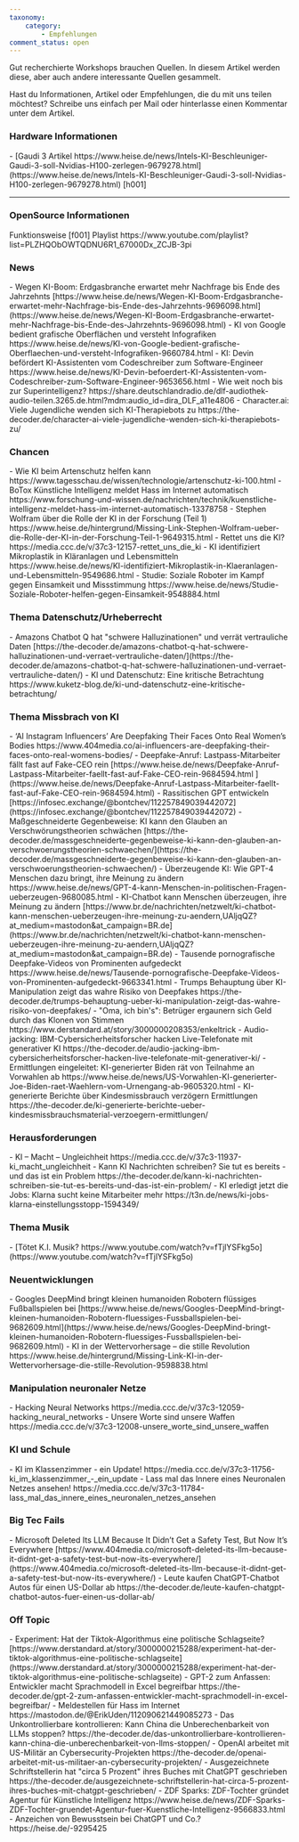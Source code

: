 ```yaml
---
taxonomy:
    category:
        - Empfehlungen
comment_status: open          
---
```


Gut recherchierte Workshops brauchen Quellen. In diesem Artikel werden diese, aber auch andere interessante Quellen gesammelt.

Hast du Informationen, Artikel oder Empfehlungen, die du mit uns teilen möchtest?
Schreibe uns einfach per Mail oder hinterlasse einen Kommentar unter dem Artikel.

<h3> Hardware Informationen </h3>
- [Gaudi 3 Artikel https://www.heise.de/news/Intels-KI-Beschleuniger-Gaudi-3-soll-Nvidias-H100-zerlegen-9679278.html](https://www.heise.de/news/Intels-KI-Beschleuniger-Gaudi-3-soll-Nvidias-H100-zerlegen-9679278.html) [h001]

<hr>
<h3>OpenSource Informationen </h3
- [Übersicht Mistral Modelle https://docs.mistral.ai/getting-started/models/](https://docs.mistral.ai/getting-started/models/) [h001]

<h3>Funktionsweise</h3>
[f001] Playlist https://www.youtube.com/playlist?list=PLZHQObOWTQDNU6R1_67000Dx_ZCJB-3pi

<h3>News</h3>
- Wegen KI-Boom: Erdgasbranche erwartet mehr Nachfrage bis Ende des Jahrzehnts [https://www.heise.de/news/Wegen-KI-Boom-Erdgasbranche-erwartet-mehr-Nachfrage-bis-Ende-des-Jahrzehnts-9696098.html](https://www.heise.de/news/Wegen-KI-Boom-Erdgasbranche-erwartet-mehr-Nachfrage-bis-Ende-des-Jahrzehnts-9696098.html)
- KI von Google bedient grafische Oberflächen und versteht Infografiken https://www.heise.de/news/KI-von-Google-bedient-grafische-Oberflaechen-und-versteht-Infografiken-9660784.html
- KI: Devin befördert KI-Assistenten vom Codeschreiber zum Software-Engineer https://www.heise.de/news/KI-Devin-befoerdert-KI-Assistenten-vom-Codeschreiber-zum-Software-Engineer-9653656.html
- Wie weit noch bis zur Superintelligenz? https://share.deutschlandradio.de/dlf-audiothek-audio-teilen.3265.de.html?mdm:audio_id=dira_DLF_a11e4806
- Character.ai: Viele Jugendliche wenden sich KI-Therapiebots zu https://the-decoder.de/character-ai-viele-jugendliche-wenden-sich-ki-therapiebots-zu/

<h3>Chancen</h3>
- Wie KI beim Artenschutz helfen kann https://www.tagesschau.de/wissen/technologie/artenschutz-ki-100.html
- BoTox Künstliche Intelligenz meldet Hass im Internet automatisch https://www.forschung-und-wissen.de/nachrichten/technik/kuenstliche-intelligenz-meldet-hass-im-internet-automatisch-13378758
- Stephen Wolfram über die Rolle der KI in der Forschung (Teil 1) https://www.heise.de/hintergrund/Missing-Link-Stephen-Wolfram-ueber-die-Rolle-der-KI-in-der-Forschung-Teil-1-9649315.html
- Rettet uns die KI? https://media.ccc.de/v/37c3-12157-rettet_uns_die_ki
- KI identifiziert Mikroplastik in Kläranlagen und Lebensmitteln https://www.heise.de/news/KI-identifiziert-Mikroplastik-in-Klaeranlagen-und-Lebensmitteln-9549686.html
- Studie: Soziale Roboter im Kampf gegen Einsamkeit und Missstimmung https://www.heise.de/news/Studie-Soziale-Roboter-helfen-gegen-Einsamkeit-9548884.html


<h3>Thema Datenschutz/Urheberrecht</h3>
- Amazons Chatbot Q hat "schwere Halluzinationen" und verrät vertrauliche Daten [https://the-decoder.de/amazons-chatbot-q-hat-schwere-halluzinationen-und-verraet-vertrauliche-daten/](https://the-decoder.de/amazons-chatbot-q-hat-schwere-halluzinationen-und-verraet-vertrauliche-daten/)
- KI und Datenschutz: Eine kritische Betrachtung https://www.kuketz-blog.de/ki-und-datenschutz-eine-kritische-betrachtung/

<h3>Thema Missbrach von KI</h3>
- ‘AI Instagram Influencers’ Are Deepfaking Their Faces Onto Real Women’s Bodies https://www.404media.co/ai-influencers-are-deepfaking-their-faces-onto-real-womens-bodies/
- Deepfake-Anruf: Lastpass-Mitarbeiter fällt fast auf Fake-CEO rein [https://www.heise.de/news/Deepfake-Anruf-Lastpass-Mitarbeiter-faellt-fast-auf-Fake-CEO-rein-9684594.html ](https://www.heise.de/news/Deepfake-Anruf-Lastpass-Mitarbeiter-faellt-fast-auf-Fake-CEO-rein-9684594.html)
- Rassitischen GPT entwickeln [https://infosec.exchange/@bontchev/112257849039442072](https://infosec.exchange/@bontchev/112257849039442072)
- Maßgeschneiderte Gegenbeweise: KI kann den Glauben an Verschwörungstheorien schwächen [https://the-decoder.de/massgeschneiderte-gegenbeweise-ki-kann-den-glauben-an-verschwoerungstheorien-schwaechen/](https://the-decoder.de/massgeschneiderte-gegenbeweise-ki-kann-den-glauben-an-verschwoerungstheorien-schwaechen/)
- Überzeugende KI: Wie GPT-4 Menschen dazu bringt, ihre Meinung zu ändern https://www.heise.de/news/GPT-4-kann-Menschen-in-politischen-Fragen-ueberzeugen-9680085.html
- KI-Chatbot kann Menschen überzeugen, ihre Meinung zu ändern [https://www.br.de/nachrichten/netzwelt/ki-chatbot-kann-menschen-ueberzeugen-ihre-meinung-zu-aendern,UAljqQZ?at_medium=mastodon&at_campaign=BR.de](https://www.br.de/nachrichten/netzwelt/ki-chatbot-kann-menschen-ueberzeugen-ihre-meinung-zu-aendern,UAljqQZ?at_medium=mastodon&at_campaign=BR.de)
- Tausende pornografische Deepfake-Videos von Prominenten aufgedeckt https://www.heise.de/news/Tausende-pornografische-Deepfake-Videos-von-Prominenten-aufgedeckt-9663341.html
- Trumps Behauptung über KI-Manipulation zeigt das wahre Risiko von Deepfakes https://the-decoder.de/trumps-behauptung-ueber-ki-manipulation-zeigt-das-wahre-risiko-von-deepfakes/
- "Oma, ich bin's": Betrüger ergaunern sich Geld durch das Klonen von Stimmen https://www.derstandard.at/story/3000000208353/enkeltrick
- Audio-jacking: IBM-Cybersicherheitsforscher hacken Live-Telefonate mit generativer KI https://the-decoder.de/audio-jacking-ibm-cybersicherheitsforscher-hacken-live-telefonate-mit-generativer-ki/
- Ermittlungen eingeleitet: KI-generierter Biden rät von Teilnahme an Vorwahlen ab https://www.heise.de/news/US-Vorwahlen-KI-generierter-Joe-Biden-raet-Waehlern-vom-Urnengang-ab-9605320.html
- KI-generierte Berichte über Kindesmissbrauch verzögern Ermittlungen https://the-decoder.de/ki-generierte-berichte-ueber-kindesmissbrauchsmaterial-verzoegern-ermittlungen/

<h3>Herausforderungen</h3>
- KI – Macht – Ungleichheit https://media.ccc.de/v/37c3-11937-ki_macht_ungleichheit
- Kann KI Nachrichten schreiben? Sie tut es bereits - und das ist ein Problem https://the-decoder.de/kann-ki-nachrichten-schreiben-sie-tut-es-bereits-und-das-ist-ein-problem/
- KI erledigt jetzt die Jobs: Klarna sucht keine Mitarbeiter mehr https://t3n.de/news/ki-jobs-klarna-einstellungsstopp-1594349/

<h3>Thema Musik</h3>
- [Tötet K.I. Musik? https://www.youtube.com/watch?v=fTjlYSFkg5o](https://www.youtube.com/watch?v=fTjlYSFkg5o)

<h3>Neuentwicklungen</h3>
- Googles DeepMind bringt kleinen humanoiden Robotern flüssiges Fußballspielen bei [https://www.heise.de/news/Googles-DeepMind-bringt-kleinen-humanoiden-Robotern-fluessiges-Fussballspielen-bei-9682609.html](https://www.heise.de/news/Googles-DeepMind-bringt-kleinen-humanoiden-Robotern-fluessiges-Fussballspielen-bei-9682609.html)
- KI in der Wettervorhersage – die stille Revolution https://www.heise.de/hintergrund/Missing-Link-KI-in-der-Wettervorhersage-die-stille-Revolution-9598838.html


<h3>Manipulation neuronaler Netze</h3>
- Hacking Neural Networks https://media.ccc.de/v/37c3-12059-hacking_neural_networks
- Unsere Worte sind unsere Waffen https://media.ccc.de/v/37c3-12008-unsere_worte_sind_unsere_waffen

<h3>KI und Schule</h3>
- KI im Klassenzimmer - ein Update! https://media.ccc.de/v/37c3-11756-ki_im_klassenzimmer_-_ein_update
- Lass mal das Innere eines Neuronalen Netzes ansehen! https://media.ccc.de/v/37c3-11784-lass_mal_das_innere_eines_neuronalen_netzes_ansehen

<h3>Big Tec Fails</h3>
- Microsoft Deleted Its LLM Because It Didn’t Get a Safety Test, But Now It’s Everywhere [https://www.404media.co/microsoft-deleted-its-llm-because-it-didnt-get-a-safety-test-but-now-its-everywhere/](https://www.404media.co/microsoft-deleted-its-llm-because-it-didnt-get-a-safety-test-but-now-its-everywhere/)
- Leute kaufen ChatGPT-Chatbot Autos für einen US-Dollar ab https://the-decoder.de/leute-kaufen-chatgpt-chatbot-autos-fuer-einen-us-dollar-ab/

<h3>Off Topic</h3>
- Experiment: Hat der Tiktok-Algorithmus eine politische Schlagseite? [https://www.derstandard.at/story/3000000215288/experiment-hat-der-tiktok-algorithmus-eine-politische-schlagseite](https://www.derstandard.at/story/3000000215288/experiment-hat-der-tiktok-algorithmus-eine-politische-schlagseite)
- GPT-2 zum Anfassen: Entwickler macht Sprachmodell in Excel begreifbar https://the-decoder.de/gpt-2-zum-anfassen-entwickler-macht-sprachmodell-in-excel-begreifbar/
- Meldestellen für Hass im Internet https://mastodon.de/@ErikUden/112090621449085273
- Das Unkontrollierbare kontrollieren: Kann China die Unberechenbarkeit von LLMs stoppen? https://the-decoder.de/das-unkontrollierbare-kontrollieren-kann-china-die-unberechenbarkeit-von-llms-stoppen/
- OpenAI arbeitet mit US-Militär an Cybersecurity-Projekten https://the-decoder.de/openai-arbeitet-mit-us-militaer-an-cybersecurity-projekten/
- Ausgezeichnete Schriftstellerin hat "circa 5 Prozent" ihres Buches mit ChatGPT geschrieben https://the-decoder.de/ausgezeichnete-schriftstellerin-hat-circa-5-prozent-ihres-buches-mit-chatgpt-geschrieben/
- ZDF Sparks: ZDF-Tochter gründet Agentur für Künstliche Intelligenz https://www.heise.de/news/ZDF-Sparks-ZDF-Tochter-gruendet-Agentur-fuer-Kuenstliche-Intelligenz-9566833.html
- Anzeichen von Bewusstsein bei ChatGPT und Co.? https://heise.de/-9295425
